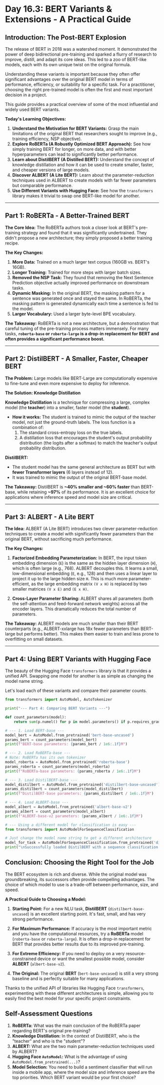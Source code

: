# Day 16.3: BERT Variants & Extensions - A Practical Guide

## Introduction: The Post-BERT Explosion

The release of BERT in 2018 was a watershed moment. It demonstrated the power of deep bidirectional pre-training and sparked a flurry of research to improve, distill, and adapt its core ideas. This led to a zoo of BERT-like models, each with its own unique twist on the original formula.

Understanding these variants is important because they often offer significant advantages over the original BERT model in terms of performance, efficiency, or suitability for a specific task. For a practitioner, choosing the right pre-trained model is often the first and most important decision in a project.

This guide provides a practical overview of some of the most influential and widely used BERT variants.

**Today's Learning Objectives:**

1.  **Understand the Motivation for BERT Variants:** Grasp the main limitations of the original BERT that researchers sought to improve (e.g., training efficiency, NSP objective).
2.  **Explore RoBERTa (A Robustly Optimized BERT Approach):** See how simply training BERT for longer, on more data, and with better hyperparameters can lead to significantly better performance.
3.  **Learn about DistilBERT (A Distilled BERT):** Understand the concept of knowledge distillation and how it can be used to create smaller, faster, and cheaper versions of large models.
4.  **Discover ALBERT (A Lite BERT):** Learn about the parameter-reduction techniques used in ALBERT to create models with far fewer parameters but comparable performance.
5.  **Use Different Variants with Hugging Face:** See how the `transformers` library makes it trivial to swap one BERT-like model for another.

--- 

## Part 1: RoBERTa - A Better-Trained BERT

**The Core Idea:** The RoBERTa authors took a closer look at BERT's pre-training strategy and found that it was significantly undertrained. They didn't propose a new architecture; they simply proposed a better training recipe.

**The Key Changes:**
1.  **More Data:** Trained on a much larger text corpus (160GB vs. BERT's 16GB).
2.  **Longer Training:** Trained for more steps with larger batch sizes.
3.  **Removed the NSP Task:** They found that removing the Next Sentence Prediction objective actually improved performance on downstream tasks.
4.  **Dynamic Masking:** In the original BERT, the masking pattern for a sentence was generated once and stayed the same. In RoBERTa, the masking pattern is generated dynamically each time a sentence is fed to the model.
5.  **Larger Vocabulary:** Used a larger byte-level BPE vocabulary.

**The Takeaway:** RoBERTa is not a new architecture, but a demonstration that careful tuning of the pre-training process matters immensely. For many tasks, **`roberta-base` or `roberta-large` is a drop-in replacement for BERT and often provides a significant performance boost.**

--- 

## Part 2: DistilBERT - A Smaller, Faster, Cheaper BERT

**The Problem:** Large models like BERT-Large are computationally expensive to fine-tune and even more expensive to deploy for inference.

**The Solution: Knowledge Distillation**

**Knowledge Distillation** is a technique for compressing a large, complex model (the **teacher**) into a smaller, faster model (the **student**).

*   **How it works:** The student is trained to mimic the output of the teacher model, not just the ground-truth labels. The loss function is a combination of:
    1.  The standard cross-entropy loss on the true labels.
    2.  A distillation loss that encourages the student's output probability distribution (the logits after a softmax) to match the teacher's output probability distribution.

**DistilBERT:**
*   The student model has the same general architecture as BERT but with **fewer Transformer layers** (6 layers instead of 12).
*   It was trained to mimic the output of the original BERT-base model.

**The Takeaway:** DistilBERT is **~40% smaller and ~60% faster** than BERT-base, while retaining **~97%** of its performance. It is an excellent choice for applications where inference speed and model size are critical.

--- 

## Part 3: ALBERT - A Lite BERT

**The Idea:** ALBERT (A Lite BERT) introduces two clever parameter-reduction techniques to create a model with significantly fewer parameters than the original BERT, without sacrificing much performance.

**The Key Changes:**
1.  **Factorized Embedding Parameterization:** In BERT, the input token embedding dimension (`E`) is the same as the hidden layer dimension (`H`), which is often large (e.g., 768). ALBERT decouples this. It learns a small, low-dimensional embedding (`E`, e.g., 128) and then uses a linear layer to project it up to the large hidden size `H`. This is much more parameter-efficient, as the large embedding matrix `(V x H)` is replaced by two smaller matrices `(V x E)` and `(E x H)`.

2.  **Cross-Layer Parameter Sharing:** ALBERT shares all parameters (both the self-attention and feed-forward network weights) across all the encoder layers. This dramatically reduces the total number of parameters.

**The Takeaway:** ALBERT models are much smaller than their BERT counterparts (e.g., ALBERT-xxlarge has 18x fewer parameters than BERT-large but performs better). This makes them easier to train and less prone to overfitting on small datasets.

--- 

## Part 4: Using BERT Variants with Hugging Face

The beauty of the Hugging Face `transformers` library is that it provides a unified API. Swapping one model for another is as simple as changing the model name string.

Let's load each of these variants and compare their parameter counts.

```python
from transformers import AutoModel, AutoTokenizer

print("--- Part 4: Comparing BERT Variants ---")

def count_parameters(model):
    return sum(p.numel() for p in model.parameters() if p.requires_grad)

# --- 1. Load BERT-base ---
model_bert = AutoModel.from_pretrained('bert-base-uncased')
params_bert = count_parameters(model_bert)
print(f"BERT-base parameters: {params_bert / 1e6:.1f}M")

# --- 2. Load RoBERTa-base ---
# Note: RoBERTa has its own tokenizer
model_roberta = AutoModel.from_pretrained('roberta-base')
params_roberta = count_parameters(model_roberta)
print(f"RoBERTa-base parameters: {params_roberta / 1e6:.1f}M")

# --- 3. Load DistilBERT-base ---
model_distilbert = AutoModel.from_pretrained('distilbert-base-uncased')
params_distilbert = count_parameters(model_distilbert)
print(f"DistilBERT-base parameters: {params_distilbert / 1e6:.1f}M")

# --- 4. Load ALBERT-base ---
model_albert = AutoModel.from_pretrained('albert-base-v2')
params_albert = count_parameters(model_albert)
print(f"ALBERT-base-v2 parameters: {params_albert / 1e6:.1f}M")

# --- Using a different model for classification is easy ---
from transformers import AutoModelForSequenceClassification

# Just change the model name string to get a different architecture
model_for_task = AutoModelForSequenceClassification.from_pretrained('distilbert-base-uncased', num_labels=2)
print("\nSuccessfully loaded DistilBERT with a sequence classification head.")
```

## Conclusion: Choosing the Right Tool for the Job

The BERT ecosystem is rich and diverse. While the original model was groundbreaking, its successors often provide compelling advantages. The choice of which model to use is a trade-off between performance, size, and speed.

**A Practical Guide to Choosing a Model:**

1.  **Starting Point:** For a new NLU task, **DistilBERT** (`distilbert-base-uncased`) is an excellent starting point. It's fast, small, and has very strong performance.

2.  **For Maximum Performance:** If accuracy is the most important metric and you have the computational resources, try a **RoBERTa** model (`roberta-base` or `roberta-large`). It is often a drop-in replacement for BERT that provides better results due to its improved pre-training.

3.  **For Extreme Efficiency:** If you need to deploy on a very resource-constrained device or want the smallest possible model, consider **ALBERT** (`albert-base-v2`).

4.  **The Original:** The original **BERT** (`bert-base-uncased`) is still a very strong baseline and is perfectly suitable for many applications.

Thanks to the unified API of libraries like Hugging Face `transformers`, experimenting with these different architectures is simple, allowing you to easily find the best model for your specific project constraints.

## Self-Assessment Questions

1.  **RoBERTa:** What was the main conclusion of the RoBERTa paper regarding BERT's original pre-training?
2.  **Knowledge Distillation:** In the context of DistilBERT, who is the "teacher" and who is the "student"?
3.  **ALBERT:** What are the two main parameter-reduction techniques used by ALBERT?
4.  **Hugging Face `AutoModel`:** What is the advantage of using `AutoModel.from_pretrained(...)`?
5.  **Model Selection:** You need to build a sentiment classifier that will run inside a mobile app, where the model size and inference speed are the top priorities. Which BERT variant would be your first choice?

